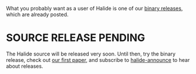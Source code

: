 What you probably want as a user of Halide is one of our [binary releases](http://github.com/halide/Halide/downloads), which are already posted.

# SOURCE RELEASE PENDING #

The Halide source will be released very soon.
Until then, try the binary release, check out [our first paper](http://people.csail.mit.edu/jrk/halide12), and subscribe to [halide-announce](https://lists.csail.mit.edu/mailman/listinfo/halide-announce) to hear about releases.